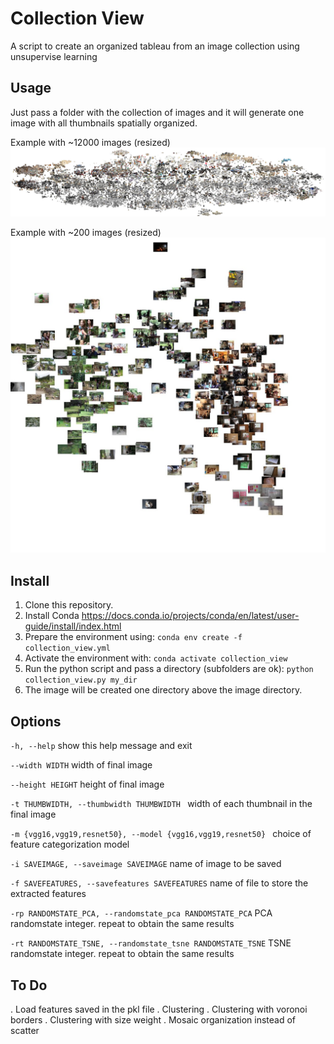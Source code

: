 # Collection View
A script to create an organized tableau from an image collection using unsupervise learning

## Usage 
Just pass a folder with the collection of images and it will generate one image with all thumbnails spatially organized.

Example with ~12000 images (resized)
![1200 images](/images/12000.jpg)

Example with ~200 images  (resized)
![1200 images](/images/200.jpg)


## Install

1. Clone this repository.
2. Install Conda https://docs.conda.io/projects/conda/en/latest/user-guide/install/index.html
3. Prepare the environment using:  ```conda env create -f collection_view.yml```
4. Activate the environment with: ```conda activate collection_view```
5. Run the python script and pass a directory (subfolders are ok): ```python collection_view.py my_dir```
6. The image will be created one directory above the image directory.

## Options

```-h, --help```
  show this help message and exit
  
```--width WIDTH```
  width of final image
  
```--height HEIGHT```
  height of final image
  
```-t THUMBWIDTH, --thumbwidth THUMBWIDTH ```
  width of each thumbnail in the final image
  
```-m {vgg16,vgg19,resnet50}, --model {vgg16,vgg19,resnet50} ```
  choice of feature categorization model
  
```-i SAVEIMAGE, --saveimage SAVEIMAGE```
  name of image to be saved
  
```-f SAVEFEATURES, --savefeatures SAVEFEATURES```
  name of file to store the extracted features
  
```-rp RANDOMSTATE_PCA, --randomstate_pca RANDOMSTATE_PCA```
  PCA randomstate integer. repeat to obtain the same results
  
```-rt RANDOMSTATE_TSNE, --randomstate_tsne RANDOMSTATE_TSNE```
  TSNE randomstate integer. repeat to obtain the same results

## To Do

. Load features saved in the pkl file
. Clustering
. Clustering with voronoi borders
. Clustering with size weight
. Mosaic organization instead of scatter

